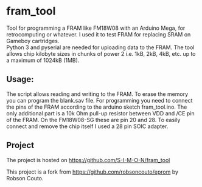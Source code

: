 # fram_tool
Tool for programming a FRAM like FM18W08 with an Arduino Mega, for retrocomputing or whatever. I used it to test FRAM for replacing SRAM on Gameboy cartridges.\
Python 3 and pyserial are needed for uploading data to the FRAM. The tool allows chip kilobyte sizes in chunks of power 2 i.e. 1kB, 2kB, 4kB, etc. up to a maximum of 1024kB (1MB).
## Usage:
The script allows reading and writing to the FRAM.
To erase the memory you can program the blank.sav file.
For programming you need to connect the pins of the FRAM according to the arduino sketch fram_tool.ino.
The only additional part is a 10k Ohm pull-up resistor between VDD and /CE pin of the FRAM. On the FM18W08-SG these are pin 20 and 28.
To easily connect and remove the chip itself I used a 28 pin SOIC adapter.
## Project
The project is hosted on https://github.com/S-I-M-O-N/fram_tool 

This project is a fork from https://github.com/robsoncouto/eprom by Robson Couto.

